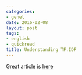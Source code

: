```yaml
---
categories:
- genel
date: 2016-02-08
layout: post
tags:
- english
- quickread
title: Understanding TF.IDF
---
```


Great article is [here](https://janav.wordpress.com/2013/10/27/tf-idf-and-cosine-similarity/)
